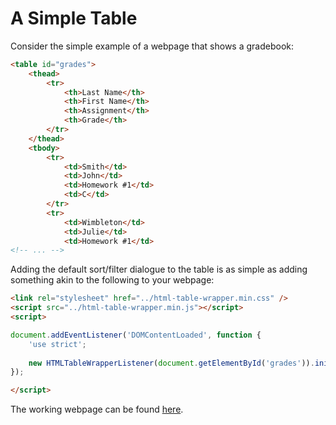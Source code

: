 # A Simple Table
Consider the simple example of a webpage that shows a gradebook:

``` html
<table id="grades">
    <thead>
        <tr>
            <th>Last Name</th>
            <th>First Name</th>
            <th>Assignment</th>
            <th>Grade</th>
        </tr>
    </thead>
    <tbody>
        <tr>
            <td>Smith</td>
            <td>John</td>
            <td>Homework #1</td>
            <td>C</td>
        </tr>
        <tr>
            <td>Wimbleton</td>
            <td>Julie</td>
            <td>Homework #1</td>
<!-- ... -->
```

Adding the default sort/filter dialogue to the table is as simple as adding something akin to the following 
to your webpage:

``` html
<link rel="stylesheet" href="../html-table-wrapper.min.css" />
<script src="../html-table-wrapper.min.js"></script>
<script>

document.addEventListener('DOMContentLoaded', function {
    'use strict';
    
    new HTMLTableWrapperListener(document.getElementById('grades')).init();
});

</script>
```

The working webpage can be found [here](https://mschlege1838.github.io/html-table-wrapper/examples/gradebook/gradebook.html).
